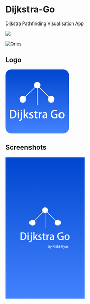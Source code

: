 # Dijkstra-Go
Dijkstra Pathfinding Visualisation App

<a href="https://play.google.com/store/apps/details?id=com.keecoding.flagquizz"><img src="https://play.google.com/intl/id/badges/static/images/badges/en_badge_web_generic.png" width="200"/></a>

<a href="https://www22.zippyshare.com/v/ndF3phUs/file.html"><img alt="Qries" src="https://freepngimg.com/thumb/download_now_button/25800-4-download-now-button-blue.png" width="200" height="50"/></a>

## Logo
<img src="https://github.com/riskiilyas/Dijkstra-Go/blob/master/Assets/icon.jpg" alt="flag-quizz-icon-512" border="0" width="200">

## Screenshots
<img src="https://github.com/riskiilyas/Dijkstra-Go/blob/master/Assets/splash_dijkstra_go.jpg" border="0" width="250">

<a href="https://github.com/riskiilyas/Dijkstra-Go/blob/master/Assets/splash_dijkstra_go.jpg" border="0"></a>
<a href="https://github.com/riskiilyas/Dijkstra-Go/blob/master/Assets/1.jpg" border="0"></a>
<a href="https://github.com/riskiilyas/Dijkstra-Go/blob/master/Assets/2.jpeg" border="0"></a>
<a href="https://github.com/riskiilyas/Dijkstra-Go/blob/master/Assets/3.jpeg" border="0"></a>
